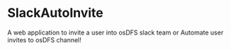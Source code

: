 # SlackAutoInvite
A web application to invite a user into osDFS slack team or Automate user invites to osDFS channel!
